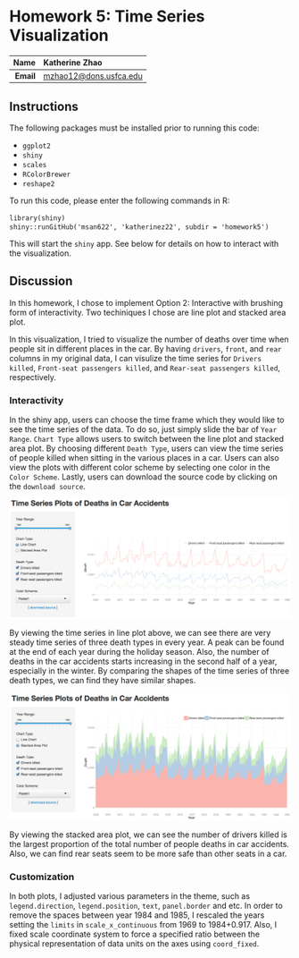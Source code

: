 Homework 5: Time Series Visualization
==============================

| **Name**  | Katherine Zhao  |
|----------:|:-------------|
| **Email** | mzhao12@dons.usfca.edu |

## Instructions ##

The following packages must be installed prior to running this code:

- `ggplot2`
- `shiny`
- `scales`
- `RColorBrewer`
- `reshape2`

To run this code, please enter the following commands in R:

```
library(shiny)
shiny::runGitHub('msan622', 'katherinez22', subdir = 'homework5')
```

This will start the `shiny` app. See below for details on how to interact with the visualization.

## Discussion ##

In this homework, I chose to implement Option 2: Interactive with brushing form of interactivity. Two techiniques I chose are line plot and stacked area plot. 

In this visualization, I tried to visualize the number of deaths over time when people sit in different places in the car. By having `drivers`, `front`, and `rear` columns in my original data, I can visulize the time series for `Drivers killed`, `Front-seat passengers killed`, and `Rear-seat passengers killed`, respectively.

### Interactivity ###

In the shiny app, users can choose the time frame which they would like to see the time series of the data. To do so, just simply slide the bar of `Year Range`. `Chart Type` allows users to switch between the line plot and stacked area plot. By choosing different `Death Type`, users can view the time series of people killed when sitting in the various places in a car. Users can also view the plots with different color scheme by selecting one color in the `Color Scheme`. Lastly, users can download the source code by clicking on the `download source`.

![Interactivity](line.png)

By viewing the time series in line plot above, we can see there are very steady time series of three death types in every year. A peak can be found at the end of each year during the holiday season. Also, the number of deaths in the car accidents starts increasing in the second half of a year, especially in the winter. By comparing the shapes of the time series of three death types, we can find they have similar shapes. 

![Interactivity](area.png)

By viewing the stacked area plot, we can see the number of drivers killed is the largest proportion of the total number of people deaths in car accidents. Also, we can find rear seats seem to be more safe than other seats in a car. 

### Customization ###

In both plots, I adjusted various parameters in the theme, such as `legend.direction`, `legend.position`, `text`, `panel.border` and etc. In order to remove the spaces between year 1984 and 1985, I rescaled the years setting the `limits` in `scale_x_continuous` from 1969 to 1984+0.917. Also, I fixed scale coordinate system to force a specified ratio between the physical representation of data units on the axes using `coord_fixed`.
